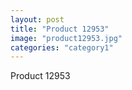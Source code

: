```yaml
---
layout: post
title: "Product 12953"
image: "product12953.jpg"
categories: "category1"
---
```

Product 12953
